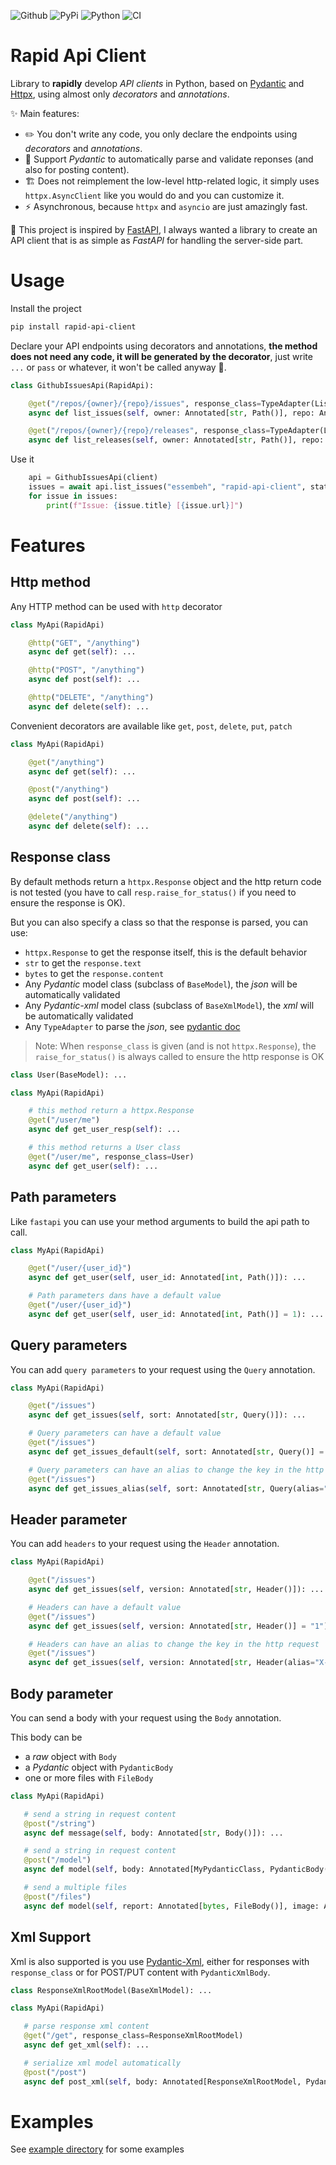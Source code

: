 ![Github](https://img.shields.io/github/tag/essembeh/rapid-api-client.svg)
![PyPi](https://img.shields.io/pypi/v/rapid-api-client.svg)
![Python](https://img.shields.io/pypi/pyversions/rapid-api-client.svg)
![CI](https://github.com/essembeh/python-helloworld/actions/workflows/poetry.yml/badge.svg)


# Rapid Api Client

Library to **rapidly** develop *API clients* in Python, based on [Pydantic](https://docs.pydantic.dev/) and [Httpx](https://www.python-httpx.org/), using almost only *decorators* and *annotations*.

✨ Main features:
- ✏️ You don't write any code, you only declare the endpoints using *decorators* and *annotations*.
- 🚚 Support *Pydantic* to automatically parse and validate reponses (and also for posting content).
- 🏗️ Does not reimplement the low-level http-related logic, it simply uses `httpx.AsyncClient` like you would do and you can customize it.
- ⚡️ Asynchronous, because `httpx` and `asyncio` are just amazingly fast.

🙏 This project is inspired by [FastAPI](https://fastapi.tiangolo.com/), I always wanted a library to create an API client that is as simple as *FastAPI* for handling the server-side part.

# Usage 

Install the project

```sh
pip install rapid-api-client
```

Declare your API endpoints using decorators and annotations, **the method does not need any code, it will be generated by the decorator**, just write `...` or `pass` or whatever, it won't be called anyway 🙈.

```python
class GithubIssuesApi(RapidApi):

    @get("/repos/{owner}/{repo}/issues", response_class=TypeAdapter(List[Issue]))
    async def list_issues(self, owner: Annotated[str, Path()], repo: Annotated[str, Path()]): ...

    @get("/repos/{owner}/{repo}/releases", response_class=TypeAdapter(List[Release]))
    async def list_releases(self, owner: Annotated[str, Path()], repo: Annotated[str, Path()]): ...

```

Use it 

```python
    api = GithubIssuesApi(client)
    issues = await api.list_issues("essembeh", "rapid-api-client", state="closed")
    for issue in issues:
        print(f"Issue: {issue.title} [{issue.url}]")
```

# Features

## Http method

Any HTTP method can be used with `http` decorator

```python
class MyApi(RapidApi)

    @http("GET", "/anything")
    async def get(self): ...

    @http("POST", "/anything")
    async def post(self): ...

    @http("DELETE", "/anything")
    async def delete(self): ...
```

Convenient decorators are available like `get`, `post`, `delete`, `put`, `patch`

```python
class MyApi(RapidApi)

    @get("/anything")
    async def get(self): ...

    @post("/anything")
    async def post(self): ...

    @delete("/anything")
    async def delete(self): ...
```


## Response class

By default methods return a `httpx.Response` object and the http return code is not tested (you have to call `resp.raise_for_status()` if you need to ensure the response is OK).

But you can also specify a class so that the response is parsed, you can use:
- `httpx.Response` to get the response itself, this is the default behavior
- `str` to get the `response.text` 
- `bytes` to get the `response.content` 
- Any *Pydantic* model class (subclass of `BaseModel`), the *json* will be automatically validated
- Any *Pydantic-xml* model class (subclass of `BaseXmlModel`), the *xml* will be automatically validated
- Any `TypeAdapter` to parse the *json*, see [pydantic doc](https://docs.pydantic.dev/latest/api/type_adapter/)

> Note: When `response_class` is given (and is not `httpx.Response`), the `raise_for_status()` is always called to ensure the http response is OK

```python
class User(BaseModel): ...

class MyApi(RapidApi)

    # this method return a httpx.Response
    @get("/user/me")
    async def get_user_resp(self): ...

    # this method returns a User class
    @get("/user/me", response_class=User)
    async def get_user(self): ...
```


## Path parameters

Like `fastapi` you can use your method arguments to build the api path to call.

```python
class MyApi(RapidApi)

    @get("/user/{user_id}")
    async def get_user(self, user_id: Annotated[int, Path()]): ...

    # Path parameters dans have a default value
    @get("/user/{user_id}")
    async def get_user(self, user_id: Annotated[int, Path()] = 1): ...

```

## Query parameters

You can add `query parameters` to your request using the `Query` annotation.

```python
class MyApi(RapidApi)

    @get("/issues")
    async def get_issues(self, sort: Annotated[str, Query()]): ...

    # Query parameters can have a default value
    @get("/issues")
    async def get_issues_default(self, sort: Annotated[str, Query()] = "date"): ...

    # Query parameters can have an alias to change the key in the http request
    @get("/issues")
    async def get_issues_alias(self, sort: Annotated[str, Query(alias="sort-by")] = "date"): ...
```


## Header parameter

You can add `headers` to your request using the `Header` annotation.

```python
class MyApi(RapidApi)

    @get("/issues")
    async def get_issues(self, version: Annotated[str, Header()]): ...

    # Headers can have a default value
    @get("/issues")
    async def get_issues(self, version: Annotated[str, Header()] = "1"): ...

    # Headers can have an alias to change the key in the http request
    @get("/issues")
    async def get_issues(self, version: Annotated[str, Header(alias="X-API-Version")] = "1"): ...
```

## Body parameter

You can send a body with your request using the `Body` annotation. 

This body can be 
 - a *raw* object with `Body`
 - a *Pydantic* object  with `PydanticBody`
 - one or more files with `FileBody`

 ```python
class MyApi(RapidApi)

    # send a string in request content
    @post("/string")
    async def message(self, body: Annotated[str, Body()]): ...

    # send a string in request content
    @post("/model")
    async def model(self, body: Annotated[MyPydanticClass, PydanticBody()]): ...

    # send a multiple files
    @post("/files")
    async def model(self, report: Annotated[bytes, FileBody()], image: Annotated[bytes, FileBody()]): ...

 ```

 ## Xml Support

 Xml is also supported is you use [Pydantic-Xml](https://pydantic-xml.readthedocs.io/), either for responses with `response_class` or for POST/PUT content with `PydanticXmlBody`.

 ```python
class ResponseXmlRootModel(BaseXmlModel): ...

class MyApi(RapidApi)

    # parse response xml content
    @get("/get", response_class=ResponseXmlRootModel)
    async def get_xml(self): ...

    # serialize xml model automatically
    @post("/post")
    async def post_xml(self, body: Annotated[ResponseXmlRootModel, PydanticXmlBody()]): ...

 ```

 # Examples

 See [example directory](./examples/) for some examples
